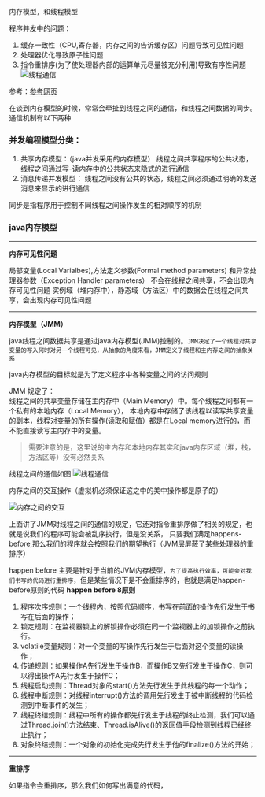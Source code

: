 内存模型，和线程模型

程序并发中的问题：
1. 缓存一致性（CPU,寄存器，内存之间的告诉缓存区）问题导致可见性问题
2. 处理器优化导致原子性问题
3. 指令重排序(为了使处理器内部的运算单元尽量被充分利用)导致有序性问题
![线程通信](../../../etc/jvm/CPU-memory-cache.png)

参考：[参考网页](http://ifeve.com/java-memory-model-1/)    

在谈到内存模型的时候，常常会牵扯到线程之间的通信，和线程之间数据的同步。 通信机制有以下两种     
### **并发编程模型分类：**
1. 共享内存模型：（java并发采用的内存模型）
    线程之间共享程序的公共状态，线程之间通过写-读内存中的公共状态来隐式的进行通信
2. 消息传递并发模型：
    线程之间没有公共的状态，线程之间必须通过明确的发送消息来显示的进行通信

同步是指程序用于控制不同线程之间操作发生的相对顺序的机制

### **java内存模型**
****
**内存可见性问题**  

局部变量(Local Varialbes),方法定义参数(Formal method parameters) 和异常处理器参数（Exception Handler parameters） 不会在线程之间共享，不会出现内存可见性问题
实例域（堆内存中），静态域（方法区）中的数据会在线程之间共享，会出现内存可见性问题  

****
**内存模型（JMM）** 

java线程之间数据共享是通过java内存模型(JMM)控制的。`JMM决定了一个线程对共享变量的写入何时对另一个线程可见，从抽象的角度来看，JMM定义了线程和主内存之间的抽象关系 `        

java内存模型的目标就是为了定义程序中各种变量之间的访问规则

JMM 规定了：    
线程之间的共享变量存储在主内存中（Main Memory）中。每个线程之间都有一个私有的本地内存（Local Memory），
本地内存中存储了该线程以读写共享变量的副本，线程对变量的所有操作(读取和赋值）都是在Local memory进行的，而不能直接读写主内存中的变量。

>需要注意的是，这里说的主内存和本地内存其实和java内存区域（堆，栈，方法区等）没有必然关系

线程之间的通信如图
![线程通信](../../../etc/jvm/memory-1.png)

内存之间的交互操作（虚拟机必须保证这之中的美中操作都是原子的） 

![内存之间的交互](../../../etc/jvm/memory-exchange.jpg)

上面讲了JMM对线程之间的通信的规定，它还对指令重排序做了相关的规定，也就是说我们的程序可能会被乱序执行，但是没关系，
只要我们满足happens-before,那么我们的程序就会按照我们的期望执行（JVM层屏蔽了某些处理器的重排序）

happen before 主要是针对于当前的JVM内存模型，`为了提高执行效率，可能会对我们书写的代码进行重排序`，但是某些情况下是不会重排序的，也就是满足happen-before原则的代码
**happen before 8原则**
1. 程序次序规则：一个线程内，按照代码顺序，书写在前面的操作先行发生于书写在后面的操作；
2. 锁定规则：在监视器锁上的解锁操作必须在同一个监视器上的加锁操作之前执行。
3. volatile变量规则：对一个变量的写操作先行发生于后面对这个变量的读操作；
4. 传递规则：如果操作A先行发生于操作B，而操作B又先行发生于操作C，则可以得出操作A先行发生于操作C；
5. 线程启动规则：Thread对象的start()方法先行发生于此线程的每一个动作；
6. 线程中断规则：对线程interrupt()方法的调用先行发生于被中断线程的代码检测到中断事件的发生；
7. 线程终结规则：线程中所有的操作都先行发生于线程的终止检测，我们可以通过Thread.join()方法结束、Thread.isAlive()的返回值手段检测到线程已经终止执行；
8. 对象终结规则：一个对象的初始化完成先行发生于他的finalize()方法的开始；

****
**重排序**  

如果指令会重排序，那么我们如何写出满意的代码，

